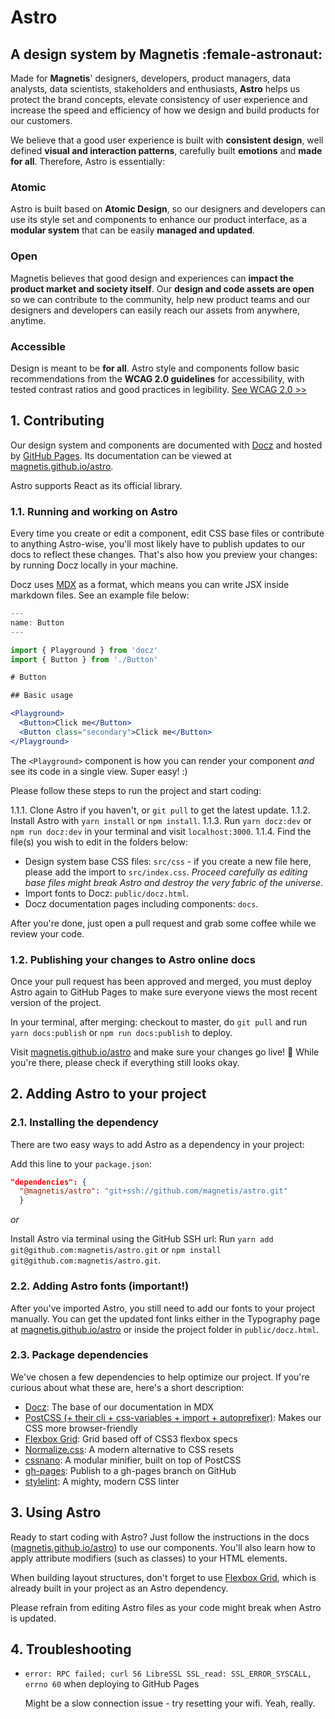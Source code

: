 # Astro
## A design system by Magnetis :female-astronaut:

Made for **Magnetis**' designers, developers, product managers, data analysts, data scientists, stakeholders and enthusiasts, **Astro** helps us protect the brand concepts, elevate consistency of user experience and increase the speed and efficiency of how we design and build products for our customers.

We believe that a good user experience is built with **consistent design**, well defined **visual and interaction patterns**, carefully built **emotions** and **made for all**.
Therefore, Astro is essentially:

### Atomic
Astro is built based on **Atomic Design**, so our designers and developers can use its style set and components to enhance our product interface, as a **modular system** that can be easily **managed and updated**.

### Open
Magnetis believes that good design and experiences can **impact the product market and society itself**. Our **design and code assets are open** so we can contribute to the community, help new product teams and our designers and developers can easily reach our assets from anywhere, anytime. 

### Accessible
Design is meant to be **for all**. Astro style and components follow basic recommendations from the **WCAG 2.0 guidelines** for accessibility, with tested contrast ratios and good practices in legibility.
[See WCAG 2.0 >>](https://www.w3.org/TR/WCAG21/)

## 1. Contributing

Our design system and components are documented with [Docz](https://www.docz.site/) and hosted by [GitHub Pages](https://pages.github.com/). Its documentation can be viewed at [magnetis.github.io/astro](https://magnetis.github.io/astro/).

Astro supports React as its official library.

### 1.1. Running and working on Astro

Every time you create or edit a component, edit CSS base files or contribute to anything Astro-wise, you'll most likely have to publish updates to our docs to reflect these changes. That's also how you preview your changes: by running Docz locally in your machine.

Docz uses [MDX](https://github.com/mdx-js/specification) as a format, which means you can write JSX inside markdown files. See an example file below:

```jsx
---
name: Button
---

import { Playground } from 'docz'
import { Button } from './Button'

# Button

## Basic usage

<Playground>
  <Button>Click me</Button>
  <Button class="secondary">Click me</Button>
</Playground>
```

The `<Playground>` component is how you can render your component *and* see its code in a single view. Super easy! :)

Please follow these steps to run the project and start coding:

1.1.1. Clone Astro if you haven't, or `git pull` to get the latest update.
1.1.2. Install Astro with `yarn install` or `npm install`.
1.1.3. Run `yarn docz:dev` or `npm run docz:dev` in your terminal and visit `localhost:3000`.
1.1.4. Find the file(s) you wish to edit in the folders below:
- Design system base CSS files: `src/css` - if you create a new file here, please add the import to `src/index.css`. *Proceed carefully as editing base files might break Astro and destroy the very fabric of the universe*.
- Import fonts to Docz: `public/docz.html`.
- Docz documentation pages including components: `docs`.

After you're done, just open a pull request and grab some coffee while we review your code.

### 1.2. Publishing your changes to Astro online docs

Once your pull request has been approved and merged, you must deploy Astro again to GitHub Pages to make sure everyone views the most recent version of the project.

In your terminal, after merging: checkout to master, do `git pull` and run `yarn docs:publish` or `npm run docs:publish` to deploy.

Visit [magnetis.github.io/astro](https://magnetis.github.io/astro/) and make sure your changes go live! :tada: While you're there, please check if everything still looks okay.

## 2. Adding Astro to your project

### 2.1. Installing the dependency

There are two easy ways to add Astro as a dependency in your project:

Add this line to your `package.json`:
```json
"dependencies": {
  "@magnetis/astro": "git+ssh://github.com/magnetis/astro.git"
  }
```

*or*

Install Astro via terminal using the GitHub SSH url:
Run `yarn add git@github.com:magnetis/astro.git` or `npm install git@github.com:magnetis/astro.git`.

### 2.2. Adding Astro fonts (important!)

After you've imported Astro, you still need to add our fonts to your project manually.
You can get the updated font links either in the Typography page at [magnetis.github.io/astro](https://magnetis.github.io/astro/) or inside the project folder in `public/docz.html`.

### 2.3. Package dependencies

We've chosen a few dependencies to help optimize our project. If you're curious about what these are, here's a short description:

- [Docz](https://www.docz.site/): The base of our documentation in MDX
- [PostCSS (+ their cli + css-variables + import + autoprefixer)](https://postcss.org/): Makes our CSS more browser-friendly
- [Flexbox Grid](https://github.com/kristoferjoseph/flexboxgrid): Grid based off of CSS3 flexbox specs
- [Normalize.css](https://necolas.github.io/normalize.css/): A modern alternative to CSS resets
- [cssnano](https://github.com/cssnano/cssnano): A modular minifier, built on top of PostCSS
- [gh-pages](https://github.com/tschaub/gh-pages): Publish to a gh-pages branch on GitHub
- [stylelint](https://stylelint.io/): A mighty, modern CSS linter

## 3. Using Astro

Ready to start coding with Astro? Just follow the instructions in the docs ([magnetis.github.io/astro](https://magnetis.github.io/astro/)) to use our components. You'll also learn how to apply attribute modifiers (such as classes) to your HTML elements.

When building layout structures, don't forget to use [Flexbox Grid](https://github.com/kristoferjoseph/flexboxgrid), which is already built in your project as an Astro dependency.

Please refrain from editing Astro files as your code might break when Astro is updated.

## 4. Troubleshooting

- `error: RPC failed; curl 56 LibreSSL SSL_read: SSL_ERROR_SYSCALL, errno 60` when deploying to GitHub Pages

  Might be a slow connection issue - try resetting your wifi. Yeah, really.